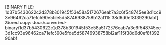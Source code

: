 [BINARY FILE: 1d37b5430622c2d378b301945f53e58a5172676eab7a3c6f548745ee3d1cc93e96462ca71efc590e5fde5d58746938758b12af115f38d6d0ef8f39290abf]
Stored copy: docs/converted-binary/1d37b5430622c2d378b301945f53e58a5172676eab7a3c6f548745ee3d1cc93e96462ca71efc590e5fde5d58746938758b12af115f38d6d0ef8f39290abf
